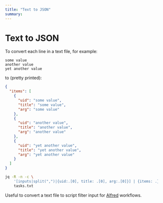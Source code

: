 ```yaml
---
title: "Text to JSON"
summary:
---
```


Text to JSON
===

To convert each line in a text file, for example:

```
some value
another value
yet another value
```

to (pretty printed):

```json
{
  "items": [
    {
      "uid": "some value",
      "title": "some value",
      "arg": "some value"
    },
    {
      "uid": "another value",
      "title": "another value",
      "arg": "another value"
    },
    {
      "uid": "yet another value",
      "title": "yet another value",
      "arg": "yet another value"
    }
  ]
}
```

```bash
jq -R -n -c \
    '[inputs|split(",")|{uid:.[0], title: .[0], arg:.[0]}] | {items: .}|.' \
    tasks.txt
```

Useful to convert a text file to script filter input for
[Alfred](../../mac/alfred/index.md) workflows.
